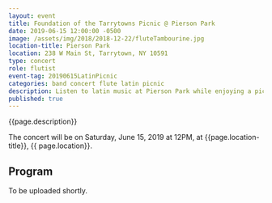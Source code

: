 ```yaml
---
layout: event
title: Foundation of the Tarrytowns Picnic @ Pierson Park
date: 2019-06-15 12:00:00 -0500
image: /assets/img/2018/2018-12-22/fluteTambourine.jpg
location-title: Pierson Park
location: 238 W Main St, Tarrytown, NY 10591
type: concert
role: flutist
event-tag: 20190615LatinPicnic
categories: band concert flute latin picnic
description: Listen to latin music at Pierson Park while enjoying a picnic.
published: true
---
```

{{page.description}}

The concert will be on Saturday, June 15, 2019 at 12PM, at {{page.location-title}}, {{ page.location}}.

## Program
To be uploaded shortly.
